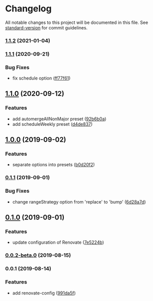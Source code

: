 # Changelog

All notable changes to this project will be documented in this file. See [standard-version](https://github.com/conventional-changelog/standard-version) for commit guidelines.

### [1.1.2](https://github.com/hi85gh/renovate-config/compare/v1.1.1...v1.1.2) (2021-01-04)

### [1.1.1](https://github.com/hi85gh/renovate-config/compare/v1.1.0...v1.1.1) (2020-09-21)


### Bug Fixes

* fix schedule option ([ff77f61](https://github.com/hi85gh/renovate-config/commit/ff77f61f39a3404715aa964317c0e6801bb57fa8))

## [1.1.0](https://github.com/hi85gh/renovate-config/compare/v1.0.0...v1.1.0) (2020-09-12)


### Features

* add automergeAllNonMajor preset ([92b6b0a](https://github.com/hi85gh/renovate-config/commit/92b6b0ac29da37e17f5bd2336802755e73437332))
* add scheduleWeekly preset ([d4de837](https://github.com/hi85gh/renovate-config/commit/d4de8379d705d0037275281cf3737c87294ba7a9))

## [1.0.0](https://github.com/hi85gh/renovate-config/compare/v0.1.1...v1.0.0) (2019-09-02)


### Features

* separate options into presets ([b0d20f2](https://github.com/hi85gh/renovate-config/commit/b0d20f2))

### [0.1.1](https://github.com/hi85gh/renovate-config/compare/v0.1.0...v0.1.1) (2019-09-01)


### Bug Fixes

* change rangeStrategy option from 'replace' to 'bump' ([6d28a7d](https://github.com/hi85gh/renovate-config/commit/6d28a7d))

## [0.1.0](https://github.com/hi85gh/renovate-config/compare/v0.0.2-beta.0...v0.1.0) (2019-09-01)


### Features

* update configuration of Renovate ([7e5224b](https://github.com/hi85gh/renovate-config/commit/7e5224b))

### [0.0.2-beta.0](https://github.com/hi85gh/renovate-config/compare/v0.0.1...v0.0.2-beta.0) (2019-08-15)

### 0.0.1 (2019-08-14)


### Features

* add renovate-config ([991da5f](https://github.com/hi85gh/renovate-config/commit/991da5f))
